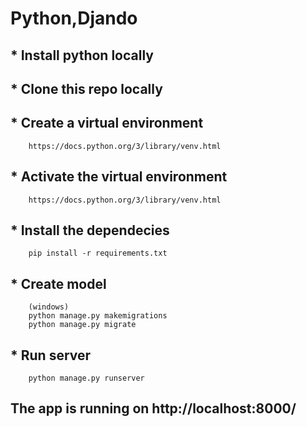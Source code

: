 # Python,Djando

## * Install python locally
## * Clone this repo locally
## * Create a virtual environment 
        https://docs.python.org/3/library/venv.html
## * Activate the virtual environment
        https://docs.python.org/3/library/venv.html
## * Install the dependecies
        pip install -r requirements.txt
## * Create model
        (windows) 
        python manage.py makemigrations
        python manage.py migrate
## * Run server
        python manage.py runserver

## The app is running on http://localhost:8000/


